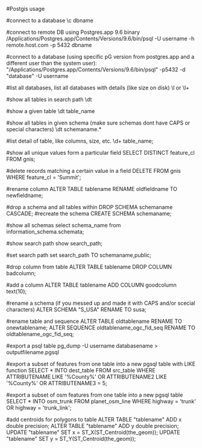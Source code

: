#Postgis usage

#connect to a database
\c dbname

#connect to remote DB using Postgres.app 9.6 binary
/Applications/Postgres.app/Contents/Versions/9.6/bin/psql -U username -h remote.host.com -p 5432 dbname

#connect to a database (using specific pG version from postgres.app and a different user than the system user):
"/Applications/Postgres.app/Contents/Versions/9.6/bin/psql" -p5432 -d "database" -U username

#list all databases, list all databases with details (like size on disk)
\l or \l+

#show all tables in search path
\dt

#show a given table
\dt table_name 

#show all tables in given schema (make sure schemas dont have CAPS or special characters)
\dt schemaname.* 

#list detail of table, like columns, size, etc.
\d+ table_name; 

#show all unique values form a particular field
SELECT DISTINCT feature_cl FROM gnis;

#delete records matching a certain value in a field
DELETE FROM gnis WHERE feature_cl = 'Summit';

#rename column
ALTER TABLE tablename RENAME oldfieldname TO newfieldname;

#drop a schema and all tables within
DROP SCHEMA schemaname CASCADE;
#recreate the schema
CREATE SCHEMA schemaname;

#show all schemas
select schema_name from information_schema.schemata;

#show search path
show search_path;

#set search path
set search_path TO schemaname,public;

#drop column from table
ALTER TABLE tablename DROP COLUMN badcolumn;

#add a column
ALTER TABLE tablename ADD COLUMN goodcolumn text(10);

#rename a schema (if you messed up and made it with CAPS and/or scecial characters)
ALTER SCHEMA "S_USA" RENAME TO susa;

#rename table and sequence
ALTER TABLE oldtablename RENAME TO onewtablename;
ALTER SEQUENCE oldtablename_ogc_fid_seq RENAME TO oldtablename_ogc_fid_seq;

#export a psql table
pg_dump -U username databasename > outputfilename.pgsql

#export a subset of features from one table into a new pgsql table with LIKE function
SELECT * INTO dest_table FROM src_table WHERE ATTRIBUTENAME LIKE '%County%' OR ATTRIBUTENAME2 LIKE '%County%' OR ATTRIBUTENAME3 = 5;

#export a subset of osm features from one table into a new pgsql table
SELECT * INTO osm_trunk FROM planet_osm_line WHERE highway = 'trunk' OR highway = 'trunk_link';

#add centroids for polygons to table
ALTER TABLE "tablename" ADD x double precision;
ALTER TABLE "tablename" ADD y double precision;
UPDATE "tablename" SET x = ST_X(ST_Centroid(the_geom));
UPDATE "tablename" SET y = ST_Y(ST_Centroid(the_geom));